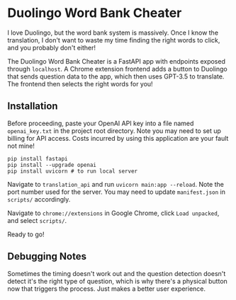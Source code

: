 # Duolingo Word Bank Cheater

I love Duolingo, but the word bank system is massively. Once I know the translation, I don't want to waste my time finding the right words to click, and you probably don't either!

The Duolingo Word Bank Cheater is a FastAPI app with endpoints exposed through `localhost`. A Chrome extension frontend adds a button to Duolingo that sends question data to the app, which then uses GPT-3.5 to translate. The frontend then selects the right words for you!

## Installation

Before proceeding, paste your OpenAI API key into a file named `openai_key.txt` in the project root directory. Note you may need to set up billing for API access. Costs incurred by using this application are your fault not mine!

```
pip install fastapi
pip install --upgrade openai
pip install uvicorn # to run local server
```

Navigate to `translation_api` and run `uvicorn main:app --reload`. Note the port number used for the server. You may need to update `manifest.json` in `scripts/` accordingly.

Navigate to `chrome://extensions` in Google Chrome, click `Load unpacked`, and select `scripts/`.

Ready to go!

## Debugging Notes

Sometimes the timing doesn't work out and the question detection doesn't detect it's the right type of question, which is why there's a physical button now that triggers the process. Just makes a better user experience.
